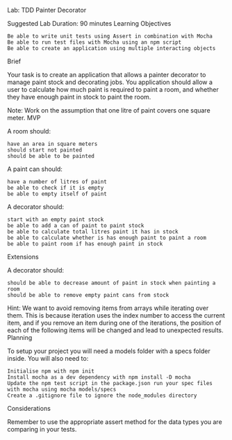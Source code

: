 Lab: TDD Painter Decorator

Suggested Lab Duration: 90 minutes
Learning Objectives

    Be able to write unit tests using Assert in combination with Mocha
    Be able to run test files with Mocha using an npm script
    Be able to create an application using multiple interacting objects

Brief

Your task is to create an application that allows a painter decorator to manage paint stock and decorating jobs. You application should allow a user to calculate how much paint is required to paint a room, and whether they have enough paint in stock to paint the room.

Note: Work on the assumption that one litre of paint covers one square meter.
MVP

A room should:

    have an area in square meters
    should start not painted
    should be able to be painted

A paint can should:

    have a number of litres of paint
    be able to check if it is empty
    be able to empty itself of paint

A decorator should:

    start with an empty paint stock
    be able to add a can of paint to paint stock
    be able to calculate total litres paint it has in stock
    be able to calculate whether is has enough paint to paint a room
    be able to paint room if has enough paint in stock

Extensions

A decorator should:

    should be able to decrease amount of paint in stock when painting a room
    should be able to remove empty paint cans from stock

Hint: We want to avoid removing items from arrays while iterating over them. This is because iteration uses the index number to access the current item, and if you remove an item during one of the iterations, the position of each of the following items will be changed and lead to unexpected results.
Planning

To setup your project you will need a models folder with a specs folder inside. You will also need to:

    Initialise npm with npm init
    Install mocha as a dev dependency with npm install -D mocha
    Update the npm test script in the package.json run your spec files with mocha using mocha models/specs
    Create a .gitignore file to ignore the node_modules directory

Considerations

Remember to use the appropriate assert method for the data types you are comparing in your tests.